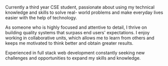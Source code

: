 Currently a third year CSE student, passionate about using my technical knowledge and skills to solve real- world problems and make everyday lives easier with the help of technology. 

As someone who is highly focused and attentive to detail, I thrive on building quality systems that surpass end users' expectations. 
I enjoy working in collaborative units, which allows me to learn from others and keeps me motivated to think better and obtain greater results.

Experienced in full stack web development constantly seeking new challenges and opportunities to expand my skills and knowledge.

<!--
**JashandeepSidhu712/JashandeepSidhu712** is a ✨ _special_ ✨ repository because its `README.md` (this file) appears on your GitHub profile.

Here are some ideas to get you started:

- 🔭 I’m currently working on ...
- 🌱 I’m currently learning ...
- 👯 I’m looking to collaborate on ...
- 🤔 I’m looking for help with ...
- 💬 Ask me about ...
- 📫 How to reach me: ...
- 😄 Pronouns: ...
- ⚡ Fun fact: ...
-->
